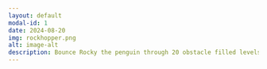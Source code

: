 ```yaml
---
layout: default
modal-id: 1
date: 2024-08-20
img: rockhopper.png
alt: image-alt
description: Bounce Rocky the penguin through 20 obstacle filled levels, finding the fastest route possible. An infuriating test of memory & dexterity.
---
```

